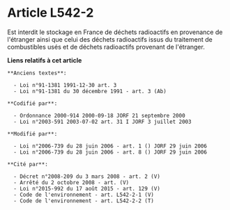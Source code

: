 # Article L542-2

Est interdit le stockage en France de déchets radioactifs en provenance de l'étranger ainsi que celui des déchets radioactifs
issus du traitement de combustibles usés et de déchets radioactifs provenant de l'étranger.

**Liens relatifs à cet article**

	**Anciens textes**:

	  - Loi n°91-1381 1991-12-30 art. 3
	  - Loi n°91-1381 du 30 décembre 1991 - art. 3 (Ab)

	**Codifié par**:

	  - Ordonnance 2000-914 2000-09-18 JORF 21 septembre 2000
	  - Loi n°2003-591 2003-07-02 art. 31 I JORF 3 juillet 2003

	**Modifié par**:

	  - Loi n°2006-739 du 28 juin 2006 - art. 1 () JORF 29 juin 2006
	  - Loi n°2006-739 du 28 juin 2006 - art. 8 () JORF 29 juin 2006

	**Cité par**:

	  - Décret n°2008-209 du 3 mars 2008 - art. 2 (V)
	  - Arrêté du 2 octobre 2008 - art. (V)
	  - Loi n°2015-992 du 17 août 2015 - art. 129 (V)
	  - Code de l'environnement - art. L542-2-1 (V)
	  - Code de l'environnement - art. L542-2-2 (T)
